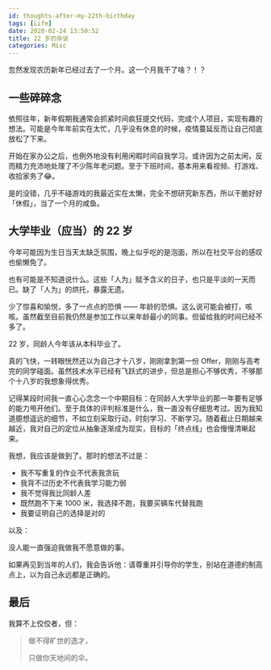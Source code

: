 ```yaml
---
id: thoughts-after-my-22th-birthday
tags: [Life]
date: 2020-02-24 13:50:52
title: 22 岁的杂谈
categories: Misc
---
```


忽然发现农历新年已经过去了一个月。这一个月我干了啥？！？

<!--more-->

## 一些碎碎念

依照往年，新年假期我通常会抓紧时间疯狂提交代码，完成个人项目，实现有趣的想法。可能是今年年前实在太忙，几乎没有休息的时候，疫情蔓延反而让自己彻底放松了下来。

开始在家办公之后，也例外地没有利用闲暇时间自我学习。或许因为之前太闲，反而精力充沛地处理了不少陈年老问题。至于下班时间，基本用来看视频、打游戏、收拾家务了😂。

是的没错，几乎不碰游戏的我最近实在太懒，完全不想研究新东西，所以干脆好好「休假」，当了一个月的咸鱼。

## 大学毕业（应当）的 22 岁

今年可能因为生日当天太缺乏氛围，晚上似乎吃的是泡面，所以在社交平台的感叹也偷懒免了。

也有可能是不知道说什么。这些「人为」赋予含义的日子，也只是平淡的一天而已。缺了「人为」的烘托，暴露无遗。

少了惊喜和愉悦，多了一点点的恐惧 —— 年龄的恐惧。这么说可能会被打，咳咳。虽然截至目前我仍然是参加工作以来年龄最小的同事。但留给我的时间已经不多了。

22 岁，同龄人今年该从本科毕业了。

真的飞快，一转眼恍然还以为自己才十八岁，刚刚拿到第一份 Offer，刚刚与高考完的同学碰面。虽然技术水平已经有飞跃式的进步，但总是担心不够优秀，不够那个十八岁的我想象得优秀。

记得某段时间我一直心心念念一个中期目标：在同龄人大学毕业的那一年要有足够的能力甩开他们。至于具体的评判标准是什么，我一直没有仔细思考过。因为我知道臆想遥远的细节，不如立刻采取行动，时刻学习、不断学习。随着截止日期越来越近，我对自己的定位从抽象逐渐成为现实，目标的「终点线」也会慢慢清晰起来。

我想，我应该是做到了。那时的想法不过是：

- 我不写重复的作业不代表我贪玩
- 我背不过历史不代表我学习能力弱
- 我不觉得我比同龄人差
- 既然跑不下来 1000 米，我选择不跑，我要买辆车代替我跑
- 我要证明自己的选择是对的

以及：

没人能一直强迫我做我不愿意做的事。

如果再见到当年的人们，我会告诉他：请尊重并引导你的学生，别站在道德的制高点上，以为自己永远都是正确的。

## 最后

我算不上佼佼者，但：

> 做不得旷世的逸才，
>
> 只做你天地间的伞。
